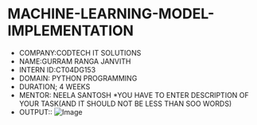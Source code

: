 # MACHINE-LEARNING-MODEL-IMPLEMENTATION
* COMPANY:CODTECH IT SOLUTIONS
* NAME:GURRAM RANGA JANVITH
* INTERN ID:CT04DG153
* DOMAIN: PYTHON PROGRAMMING
* DURATION; 4 WEEKS
* MENTOR: NEELA SANTOSH
*YOU HAVE TO ENTER DESCRIPTION OF YOUR TASK(AND IT SHOULD NOT BE LESS THAN SOO WORDS)
* OUTPUT::
![Image](https://github.com/user-attachments/assets/e8325d4d-888d-4b34-ad0c-e74c1da45ae1)
